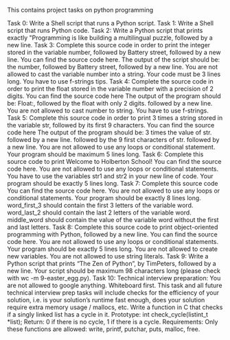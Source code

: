 This contains project tasks on python programming

Task 0: Write a Shell script that runs a Python script.
Task 1: Write a Shell script that runs Python code.
Task 2: Write a Python script that prints exactly "Programming is like building a multilingual puzzle, followed by a new line.
Task 3: Complete this source code in order to print the integer stored in the variable number, followed by Battery street, followed by a new line.
You can find the source code here.
The output of the script should be:
the number, followed by Battery street,
followed by a new line.
You are not allowed to cast the variable number into a string.
Your code must be 3 lines long.
You have to use f-strings tips.
Task 4: Complete the source code in order to print the float stored in the variable number with a precision of 2 digits.
You can find the source code here
The output of the program should be:
Float:, followed by the float with only 2 digits.
followed by a new line.
You are not allowed to cast number to string.
You have to use f-strings.
Task 5: Complete this source code in order to print 3 times a string stored in the variable str, followed by its first 9 characters.
You can find the source code here
The output of the program should be:
3 times the value of str.
followed by a new line.
followed by the 9 first characters of str.
followed by a new line.
You are not allowed to use any loops or conditional statement.
Your program should be maximum 5 lines long.
Task 6: Complete this source code to print Welcome to Holberton School!
You can find the source code here.
You are not allowed to use any loops or conditional statements.
You have to use the variables str1 and str2 in your new line of code.
Your program should be exactly 5 lines long.
Task 7: Complete this source code
You can find the source code here.
You are not allowed to use any loops or conditional statements.
Your program should be exactly 8 lines long.
word_first_3 should contain the first 3 letters of the variable word.
word_last_2 should contain the last 2 letters of the variable word.
middle_word should contain the value of the variable word without the first and last letters.
Task 8: Complete this source code to print object-oriented programming with Python, followed by a new line.
You can find the source code here.
You are not allowed to use any loops or conditional statements.
Your program should be exactly 5 lines long.
You are not allowed to create new variables.
You are not allowed to use string literals.
Task 9: Write a Python script that prints “The Zen of Python”, by TimPeters, followed by a new line.
Your script should be maximum 98 characters long (please check with wc -m 9-easter_egg.py).
Task 10: Technical interview preparation:
You are not allowed to google anything.
Whiteboard first.
This task and all future technical interview prep tasks will include checks for the efficiency of your solution, i.e. is your solution’s runtime fast enough, does your solution require extra memory usage / mallocs, etc.
Write a function in C that checks if a singly linked list has a cycle in it.
Prototype: int check_cycle(listint_t *list);
Return: 0 if there is no cycle, 1 if there is a cycle.
Requirements:
Only these functions are allowed: write, printf, putchar, puts, malloc, free.
